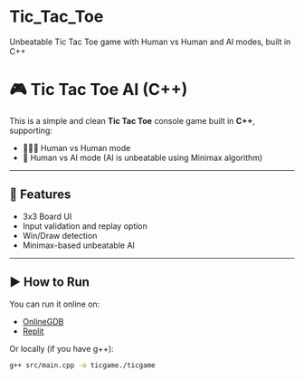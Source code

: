 # Tic_Tac_Toe
Unbeatable Tic Tac Toe game with Human vs Human and AI modes, built in C++

# 🎮 Tic Tac Toe AI (C++)
 
This is a simple and clean **Tic Tac Toe** console game built in **C++**, supporting:
 
- 👨‍👨‍👦 Human vs Human mode
- 🤖 Human vs AI mode (AI is unbeatable using Minimax algorithm)
 
---
 
## 🧠 Features
- 3x3 Board UI
- Input validation and replay option
- Win/Draw detection
- Minimax-based unbeatable AI
 
---
 
## ▶️ How to Run
 
You can run it online on:
- [OnlineGDB](https://www.onlinegdb.com/)
- [Replit](https://replit.com/)
 
Or locally (if you have g++):
```bash
g++ src/main.cpp -o ticgame./ticgame